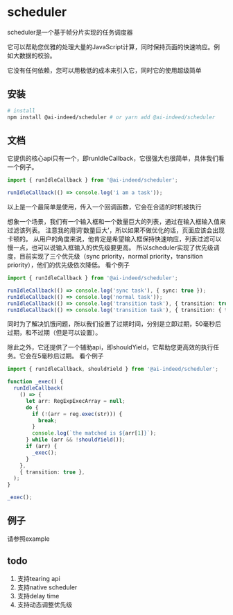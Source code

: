 # scheduler

scheduler是一个基于帧分片实现的任务调度器

它可以帮助您优雅的处理大量的JavaScript计算，同时保持页面的快速响应。例如大数据的校验。

它没有任何依赖，您可以用极低的成本来引入它，同时它的使用超级简单

## 安装

```bash
# install
npm install @ai-indeed/scheduler # or yarn add @ai-indeed/scheduler
```

## 文档

它提供的核心api只有一个，即runIdleCallback，它很强大也很简单，具体我们看一个例子。

```typescript
import { runIdleCallback } from '@ai-indeed/scheduler';

runIdleCallback(() => console.log('i am a task'));
```
以上是一个最简单是使用，传入一个回调函数，它会在合适的时机被执行

想象一个场景，我们有一个输入框和一个数量巨大的列表，通过在输入框输入值来过滤该列表。
注意我的用词‘数量巨大’，所以如果不做优化的话，页面应该会出现卡顿的。
从用户的角度来说，他肯定是希望输入框保持快速响应，列表过滤可以慢一点，也可以说输入框输入的优先级要更高。
所以scheduler实现了优先级调度，目前实现了三个优先级（sync priority，normal priority，transition priority），他们的优先级依次降低。
看个例子
```typescript
import { runIdleCallback } from '@ai-indeed/scheduler';

runIdleCallback(() => console.log('sync task'), { sync: true });
runIdleCallback(() => console.log('normal task'));
runIdleCallback(() => console.log('transition task'), { transition: true });
runIdleCallback(() => console.log('transition task'), { transition: { timeout: 3000 } }); // 自定义过期时间
```
同时为了解决饥饿问题，所以我们设置了过期时间，分别是立即过期，50毫秒后过期，和不过期（但是可以设置）。

除此之外，它还提供了一个辅助api，即shouldYield，它帮助您更高效的执行任务。它会在5毫秒后过期。
看个例子
```typescript
import { runIdleCallback, shouldYield } from '@ai-indeed/scheduler';

function _exec() {
  runIdleCallback(
    () => {
      let arr: RegExpExecArray = null;
      do {
        if (!(arr = reg.exec(str))) {
          break;
        }
        console.log(`the matched is ${arr[1]}`);
      } while (arr && !shouldYield());
      if (arr) {
        _exec();
      }
    },
    { transition: true },
  );
}

_exec();
```

## 例子

请参照example

## todo

1. 支持tearing api
2. 支持native scheduler
3. 支持delay time
4. 支持动态调整优先级
